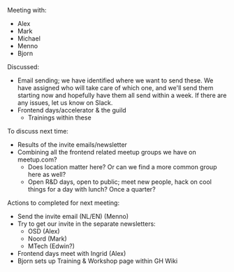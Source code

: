 Meeting with: 
- Alex
- Mark
- Michael
- Menno
- Bjorn

Discussed: 
- Email sending; we have identified where we want to send these. We have assigned who will take care of which one, and we'll send them starting now and hopefully have them all send within a week. If there are any issues, let us know on Slack.
- Frontend days/accelerator & the guild
  - Trainings within these

To discuss next time:
- Results of the invite emails/newsletter
- Combining all the frontend related meetup groups we have on meetup.com?
  - Does location matter here? Or can we find a more common group here as well?
  - Open R&D days, open to public; meet new people, hack on cool things for a day with lunch? Once a quarter?

Actions to completed for next meeting:
- Send the invite email (NL/EN) (Menno)
- Try to get our invite in the separate newsletters:
  - OSD (Alex)
  - Noord (Mark)
  - MTech (Edwin?)
- Frontend days meet with Ingrid (Alex)
- Bjorn sets up Training & Workshop page within GH Wiki